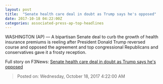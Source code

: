 ```yaml
---
layout: post
title:  "Senate health care deal in doubt as Trump says he's opposed"
date: 2017-10-18 04:22:00Z
categories: associated-press-ap-top-headlines
---
```


WASHINGTON (AP) — A bipartisan Senate deal to curb the growth of health insurance premiums is reeling after President Donald Trump reversed course and opposed the agreement and top congressional Republicans and conservatives gave it a frosty reception.


Full story on F3News: [Senate health care deal in doubt as Trump says he's opposed](http://www.f3nws.com/n/2ajzrC)

> Posted on: Wednesday, October 18, 2017 4:22:00 AM
